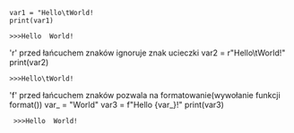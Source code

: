  
    var1 = "Hello\tWorld!
    print(var1)
    
    >>>Hello  World!
 
'r' przed łańcuchem znaków ignoruje znak ucieczki
    var2 = r"Hello\tWorld!"
    print(var2)
    
    >>>Hello\tWorld!
    
'f' przed łańcuchem znaków pozwala na formatowanie(wywołanie funkcji format())
    var_ = "World"
    var3 = f"Hello {var_}!"
    print(var3)
    
     >>>Hello  World!
